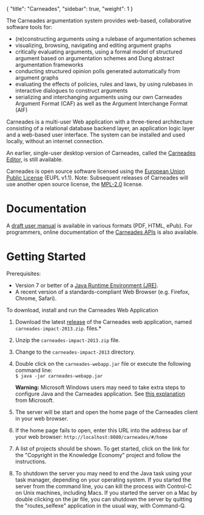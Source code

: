 {
  "title": "Carneades",
  "sidebar": true,
  "weight": 1
}

The Carneades argumentation system provides web-based, collaborative
software tools for:

- (re)constructing arguments using a rulebase of argumentation schemes
- visualizing, browsing, navigating and editing argument graphs
- critically evaluating arguments, using a formal model of structured
  argument based on argumentation schemes and Dung abstract argumentation frameworks
- conducting structured opinion polls generated automatically from argument graphs
- evaluating the effects of policies, rules and laws, by using
  rulebases in interactive dialogues to construct arguments
- serializing and interchanging arguments using our own
  Carneades Argument Format (CAF) as well as the Argument Interchange Format
  (AIF)

Carneades is a multi-user Web application with a three-tiered
architecture consisting of a relational database backend layer, an
application logic layer and a web-based user interface. The system can be installed and used locally, without an internet connection.

An earlier, single-user desktop version of Carneades, called the
[Carneades Editor](https://github.com/carneades/carneades/releases/download/v1.0.2/carneades-editor-1.0.2.jar),
is still available.

Carneades is open source software licensed using the [European Union
Public License](http://ec.europa.eu/idabc/en/document/7774.html) (EUPL
v1.1). Note: Subsequent releases of Carneades will use another open source license, the [MPL-2.0](http://opensource.org/licenses/MPL-2.0) license. 

# Documentation

A [draft user
manual](https://github.com/carneades/carneades/blob/master/doc/manual/out/)
is available in various formats (PDF, HTML, ePub).
For programmers, online documentation of the [Carneades
APIs](http://carneades.github.com/doc/api) is also available.

# Getting Started

Prerequisites:

-   Version 7 or better of a [Java Runtime Environment (JRE)](https://www.java.com/en/).
-   A recent version of a standards-compliant Web Browser (e.g. Firefox,
    Chrome, Safari).

To download, install and run the Carneades Web Application

1.  Download the latest
    [release](https://github.com/carneades/carneades/releases/download/final-impact-review-rc0/carneades-impact-2013.zip)
    of the Carneades web application, named
    `carneades-impact-2013.zip`. 
    files.*
2.  Unzip the `carneades-impact-2013.zip` file.
3.  Change to the `carneades-impact-2013` directory.
4.  Double click on the `carneades-webapp.jar` file or execute the
    following command line:\
     `$ java -jar carneades-webapp.jar`

    **Warning:** Microsoft Windows users may need to take extra steps to
    configure Java and the Carneades application. See [this
    explanation](http://answers.microsoft.com/en-us/windows/forum/windows_7-windows_programs/since-updating-to-windows-7-i-am-unable-to-run-any/b4b2c2fb-8634-4d26-bf76-a27cb7e6cbff)
    from Microsoft.

5.  The server will be start and open the home page of the Carneades
    client in your web browser.
6.  If the home page fails to open, enter this URL into the address bar
    of your web browser:  `http://localhost:8080/carneades/#/home`
7.  A list of projects should be shown. To get started, click on the
    link for the "Copyright in the Knowledge Economy" project and follow
    the instructions.
8.  To shutdown the server you may need to end the Java task using your
    task manager, depending on your operating system. If you started the
    server from the command line, you can kill the process with
    Control-C on Unix machines, including Macs. If you started the
    server on a Mac by double clicking on the jar file, you can shutdown
    the server by quitting the "routes\_selfexe" application in the
    usual way, with Command-Q.



